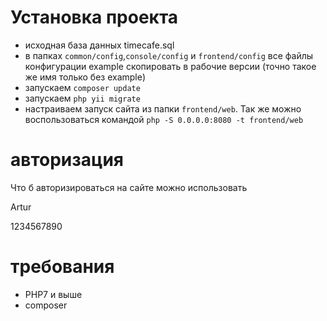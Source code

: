# Установка проекта

- исходная база данных timecafe.sql
- в папках `common/config`,`console/config` и `frontend/config` все файлы конфигурации example скопировать в рабочие версии (точно такое же имя только без example)
- запускаем `composer update` 
- запускаем `php yii migrate` 
- настраиваем запуск сайта из папки `frontend/web`. Так же можно воспользоваться командой `php -S 0.0.0.0:8080 -t frontend/web`

# авторизация

Что б авторизироваться на сайте можно использовать

Artur

1234567890


# требования
- PHP7 и выше
- composer